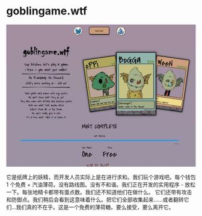 # goblingame.wtf

![NFT](20220830160151.jpg)

它是纸牌上的妖精，而开发人员实际上是在进行求和。我们玩个游戏吧。每个钱包 1 个免费 + 汽油薄荷。没有路线图。没有不和谐。我们正在开发的实用程序 - 放松一下。每张地精卡都带有蛋点数。我们还不知道他们在做什么。
它们还带有攻击和防御点。我们稍后会看到这意味着什么。把它们全部收集起来……或者翻转它们…我们真的不在乎。这是一个免费的薄荷糖。要么接受，要么离开它。
